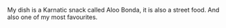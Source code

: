 My dish is a Karnatic snack called Aloo Bonda, it is also a street food.
And also one of my most favourites.